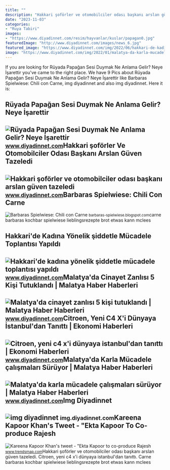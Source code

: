 ```yaml
---
title: ""
description: "Hakkari şoförler ve otomobilciler odası başkanı arslan güven tazeledi"
date: "2023-11-03"
categories:
- "Ruya Tabiri"
images:
- "https://www.diyadinnet.com/resim/hayvanlar/kuslar/papagan0.jpg"
featuredImage: "http://www.diyadinnet.com/images/news_6.jpg"
featured_image: "https://www.diyadinnet.com/img/2022/06/hakkari-de-kadina-yonelik-siddetle-mucadele-toplantisi-yapildi.jpg"
image: "https://www.diyadinnet.com/img/2022/01/malatya-da-karla-mucadele-calismalari-suruyor.jpg"
---
```


If you are looking for Rüyada Papağan Sesi Duymak Ne Anlama Gelir? Neye İşarettir you've came to the right place. We have 9 Pics about Rüyada Papağan Sesi Duymak Ne Anlama Gelir? Neye İşarettir like Barbaras Spielwiese: Chili con Carne, img diyadinnet and also img diyadinnet. Here it is:

Rüyada Papağan Sesi Duymak Ne Anlama Gelir? Neye İşarettir
----------------------------------------------------------

 ![Rüyada Papağan Sesi Duymak Ne Anlama Gelir? Neye İşarettir](https://www.diyadinnet.com/resim/hayvanlar/kuslar/papagan0.jpg) <small>www.diyadinnet.com</small>Hakkari şoförler Ve Otomobilciler Odası Başkanı Arslan Güven Tazeledi
---------------------------------------------------------------------

 ![Hakkari şoförler ve otomobilciler odası başkanı arslan güven tazeledi](https://www.diyadinnet.com/img/2022/01/hakkari-soforler-ve-otomobilciler-odasi-baskani-arslan-guven-tazeledi.jpg) <small>www.diyadinnet.com</small>Barbaras Spielwiese: Chili Con Carne
------------------------------------

 ![Barbaras Spielwiese: Chili con Carne](https://1.bp.blogspot.com/-xyUKPWUMtNQ/Xspgup05LnI/AAAAAAACIm0/8mtFmC7Eil8PFFwdFysVWY52-UoGOgcYACLcBGAsYHQ/s1600/Barbaras%2BChili%2Bcon%2BCarne.jpg) <small>barbaras-spielwiese.blogspot.com</small>carne barbaras kochbar spielwiese lieblingsrezepte brot etwas kann mclees

Hakkari'de Kadına Yönelik şiddetle Mücadele Toplantısı Yapıldı
--------------------------------------------------------------

 ![Hakkari'de kadına yönelik şiddetle mücadele toplantısı yapıldı](https://www.diyadinnet.com/img/2022/06/hakkari-de-kadina-yonelik-siddetle-mucadele-toplantisi-yapildi.jpg) <small>www.diyadinnet.com</small>Malatya'da Cinayet Zanlısı 5 Kişi Tutuklandı | Malatya Haber Haberleri
----------------------------------------------------------------------

 ![Malatya'da cinayet zanlısı 5 kişi tutuklandı | Malatya Haber Haberleri](https://www.diyadinnet.com/img/2022/04/malatya-cinayet-zanlisi-5-kisi-tutuklandi.jpg) <small>www.diyadinnet.com</small>Citroen, Yeni C4 X'i Dünyaya İstanbul'dan Tanıttı | Ekonomi Haberleri
----------------------------------------------------------------------

 ![Citroen, yeni c4 x'i dünyaya i̇stanbul'dan tanıttı | Ekonomi Haberleri](https://www.diyadinnet.com/img/2022/06/citroen-yeni-c4-x-i-dunyaya-istanbul-dan-tanitti.jpg) <small>www.diyadinnet.com</small>Malatya'da Karla Mücadele çalışmaları Sürüyor | Malatya Haber Haberleri
-----------------------------------------------------------------------

 ![Malatya'da karla mücadele çalışmaları sürüyor | Malatya Haber Haberleri](https://www.diyadinnet.com/img/2022/01/malatya-da-karla-mucadele-calismalari-suruyor.jpg) <small>www.diyadinnet.com</small>Img Diyadinnet
--------------

 ![img diyadinnet](http://www.diyadinnet.com/images/news_6.jpg) <small>img.diyadinnet.com</small>Kareena Kapoor Khan's Tweet - "Ekta Kapoor To Co-produce Rajesh
---------------------------------------------------------------

 ![Kareena Kapoor Khan's tweet - "Ekta Kapoor to co-produce Rajesh](https://pbs.twimg.com/media/Fcyada8X0AANSFu.jpg) <small>www.trendsmap.com</small>Hakkari şoförler ve otomobilciler odası başkanı arslan güven tazeledi. Citroen, yeni c4 x'i dünyaya i̇stanbul'dan tanıttı. Carne barbaras kochbar spielwiese lieblingsrezepte brot etwas kann mclees
